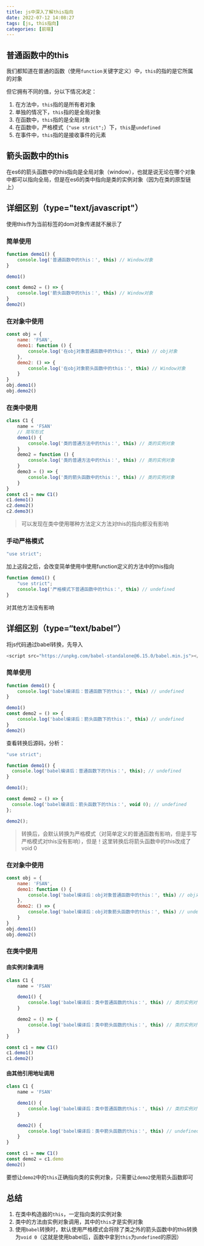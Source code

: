 ```yaml
---
title: js中深入了解this指向
date: 2022-07-12 14:08:27
tags: [js, this指向]
categories: [前端]
---
```

## 普通函数中的this

我们都知道在普通的函数（使用`function`关键字定义）中，`this`的指的是它所属的对象

但它拥有不同的值，分以下情况决定：

1. 在方法中，`this`指的是所有者对象
2. 单独的情况下，`this`指的是全局对象
3. 在函数中，`this`指的是全局对象
4. 在函数中，严格模式（`"use strict";`）下，`this`是`undefined`
5. 在事件中，`this`指的是接收事件的元素

## 箭头函数中的this

在es6的箭头函数中的this指向是全局对象（window），也就是说无论在哪个对象中都可以指向全局，但是在es6的类中指向是类的实例对象（因为在类的原型链上）

## 详细区别（type="text/javascript"）

使用this作为当前标签的dom对象传递就不展示了

### 简单使用

```js
function demo1() {
    console.log('普通函数中的this：', this) // Window对象
}

demo1()

const demo2 = () => {
    console.log('箭头函数中的this：', this) // Window对象
}
demo2()
```

### 在对象中使用

```js
const obj = {
    name: 'FSAN',
    demo1: function () {
        console.log('在obj对象普通函数中的this：', this) // obj对象
    },
    demo2: () => {
        console.log('在obj对象箭头函数中的this：', this) // Window对象
    }
}
obj.demo1()
obj.demo2()
```

### 在类中使用

```js
class C1 {
    name = 'FSAN'
    // 简写形式
    demo1() {
        console.log('类的普通方法中的this：', this) // 类的实例对象
    }
    demo2 = function () {
        console.log('类的普通方法中的this：', this) // 类的实例对象
    }
    demo3 = () => {
        console.log('类的箭头函数中的this：', this) // 类的实例对象
    }
}
const c1 = new C1()
c1.demo1()
c2.demo2()
c2.demo3()
```

> 可以发现在类中使用哪种方法定义方法对this的指向都没有影响

### 手动严格模式

```js
"use strict";
```

加上这段之后，会改变简单使用中使用function定义的方法中的this指向

```js
function demo1() {
    "use strict";
    console.log('严格模式下普通函数中的this：', this) // undefined
}
```

对其他方法没有影响

## 详细区别（type=“text/babel”）

将js代码通过babel转换，先导入

```js
<script src="https://unpkg.com/babel-standalone@6.15.0/babel.min.js"></script>
```

### 简单使用

```js
function demo1() {
    console.log('babel编译后：普通函数下的this：', this) // undefined
}

demo1()
const demo2 = () => {
    console.log('babel编译后：箭头函数下的this：', this) // undefined
}
demo2()
```

查看转换后源码，分析：

```js
"use strict";

function demo1() {
  console.log('babel编译后：普通函数下的this：', this); // undefined
}

demo1();

const demo2 = () => {
  console.log('babel编译后：箭头函数下的this：', void 0); // undefined
};

demo2();
```

> 转换后，会默认转换为严格模式（对简单定义的普通函数有影响，但是手写严格模式对this没有影响），但是！这里转换后将箭头函数中的this改成了void 0

### 在对象中使用

```js
const obj = {
    name: 'FSAN',
    demo1: function () {
        console.log('babel编译后：obj对象普通函数中的this：', this) // obj对象
    },
    demo2: () => {
        console.log('babel编译后：obj对象箭头函数中的this：', this) // undefined
    }
}
obj.demo1()
obj.demo2()
```

### 在类中使用

#### 由实例对象调用

```js
class C1 {
    name = 'FSAN'

    demo1() {
        console.log('babel编译后：类中普通函数的this：', this) // 类的实例对象
    }

    demo2 = () => {
        console.log('babel编译后：类中箭头函数的this：', this) // 类的实例对象
    }
}

const c1 = new C1()
c1.demo1()
c1.demo2()
```

#### 由其他引用地址调用

```js
class C1 {
    name = 'FSAN'

    demo1() {
        console.log('babel编译后：类中普通函数的this：', this) // 类的实例对象
    }

    demo2() {
        console.log('babel编译后：类中箭头函数的this：', this) // undefined
    }
}

const c1 = new C1()
const demo2 = c1.demo
demo2()
```

要想让`demo2`中的`this`正确指向类的实例对象，只需要让`demo2`使用箭头函数即可

## 总结

1. 在类中构造器的`this`，一定指向类的实例对象
2. 类中的方法由实例对象调用，其中的`this`才是实例对象
3. 使用`babel`转换时，默认使用严格模式会将除了类之外的箭头函数中的this转换为`void 0`（这就是使用babel后，函数中拿到`this`为`undefined`的原因）
